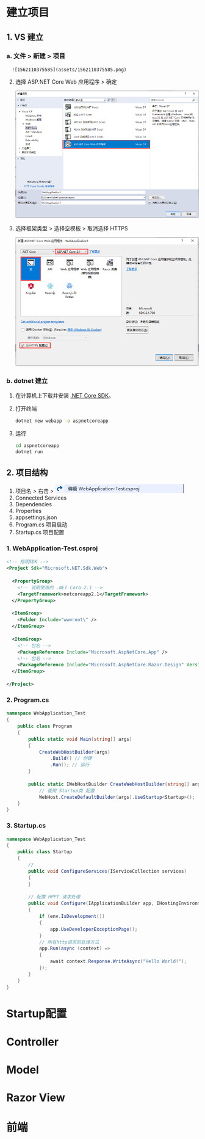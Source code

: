 # 建立项目

## 1. VS 建立

### a. 文件 > 新建 > 项目

      ![1562110375585](assets/1562110375585.png)

   2. 选择 ASP.NET Core Web 应用程序 > 确定

      ![1562110459631](assets/1562110459631.png)

   3. 选择框架类型 > 选择空模板 > 取消选择 HTTPS

      ![1562110571902](assets/1562110571902.png)

### b. dotnet 建立

   1. 在计算机上下载并安装 [.NET Core SDK](https://www.microsoft.com/net/download/)。

   2. 打开终端

      ```cmd
      dotnet new webapp -o aspnetcoreapp
      ```

   3. 运行

      ```cmd
      cd aspnetcoreapp
      dotnet run
      ```


## 2. 项目结构

1. 项目名 > 右击 > ![1562111333601](assets/1562111333601.png)
2. Connected Services
3. Dependencies
4. Properties
5. appsettings.json
6. Program.cs 项目启动
7. Startup.cs 项目配置

### 1. WebApplication-Test.csproj

```xml
<!-- 指明SDK -->
<Project Sdk="Microsoft.NET.Sdk.Web">

  <PropertyGroup>
    <!-- 说明使用的 .NET Cora 2.1 -->
    <TargetFramework>netcoreapp2.1</TargetFramework>
  </PropertyGroup>

  <ItemGroup>
    <Folder Include="wwwroot\" />
  </ItemGroup>

  <ItemGroup>
    <!-- 包名 -->
    <PackageReference Include="Microsoft.AspNetCore.App" />
    <!-- 包名 -->
    <PackageReference Include="Microsoft.AspNetCore.Razor.Design" Version="2.1.2" PrivateAssets="All" />
  </ItemGroup>

</Project>

```

### 2. Program.cs

```c#
namespace WebApplication_Test
{
    public class Program
    {
        public static void Main(string[] args)
        {
            CreateWebHostBuilder(args)
                .Build() // 创建
                .Run(); // 运行
        }

        public static IWebHostBuilder CreateWebHostBuilder(string[] args) =>
            // 使用 Startup类 配置
            WebHost.CreateDefaultBuilder(args).UseStartup<Startup>();
    }
}
```

### 3. Startup.cs

```c#
namespace WebApplication_Test
{
    public class Startup
    {
        // 
        public void ConfigureServices(IServiceCollection services)
        {
        }

        // 配置 HPPT 请求处理
        public void Configure(IApplicationBuilder app, IHostingEnvironment env)
        {
            if (env.IsDevelopment())
            {
                app.UseDeveloperExceptionPage();
            }
            // 所有http请求的处理方法
            app.Run(async (context) =>
            {
                await context.Response.WriteAsync("Hello World!");
            });
        }
    }
}
```



# Startup配置

# Controller

# Model

# Razor View

# 前端



